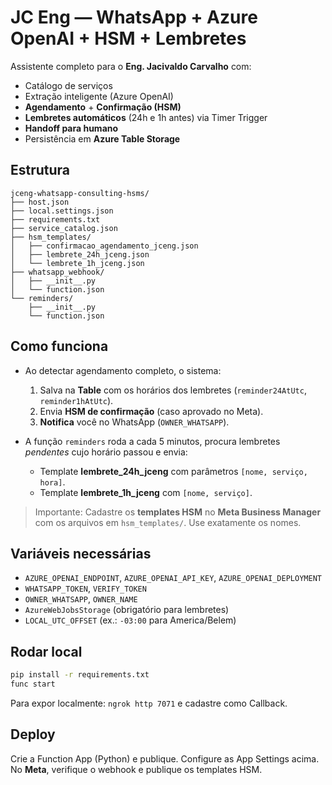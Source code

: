 
# JC Eng — WhatsApp + Azure OpenAI + HSM + Lembretes

Assistente completo para o **Eng. Jacivaldo Carvalho** com:
- Catálogo de serviços
- Extração inteligente (Azure OpenAI)
- **Agendamento** + **Confirmação (HSM)**
- **Lembretes automáticos** (24h e 1h antes) via Timer Trigger
- **Handoff para humano**
- Persistência em **Azure Table Storage**

## Estrutura
```
jceng-whatsapp-consulting-hsms/
├── host.json
├── local.settings.json
├── requirements.txt
├── service_catalog.json
├── hsm_templates/
│   ├── confirmacao_agendamento_jceng.json
│   ├── lembrete_24h_jceng.json
│   └── lembrete_1h_jceng.json
├── whatsapp_webhook/
│   ├── __init__.py
│   └── function.json
└── reminders/
    ├── __init__.py
    └── function.json
```

## Como funciona
- Ao detectar agendamento completo, o sistema:
  1) Salva na **Table** com os horários dos lembretes (`reminder24AtUtc`, `reminder1hAtUtc`).
  2) Envia **HSM de confirmação** (caso aprovado no Meta).
  3) **Notifica** você no WhatsApp (`OWNER_WHATSAPP`).

- A função `reminders` roda a cada 5 minutos, procura lembretes *pendentes* cujo horário passou e envia:
  - Template **lembrete_24h_jceng** com parâmetros `[nome, serviço, hora]`.
  - Template **lembrete_1h_jceng** com `[nome, serviço]`.

> Importante: Cadastre os **templates HSM** no **Meta Business Manager** com os arquivos em `hsm_templates/`. Use exatamente os nomes.

## Variáveis necessárias
- `AZURE_OPENAI_ENDPOINT`, `AZURE_OPENAI_API_KEY`, `AZURE_OPENAI_DEPLOYMENT`
- `WHATSAPP_TOKEN`, `VERIFY_TOKEN`
- `OWNER_WHATSAPP`, `OWNER_NAME`
- `AzureWebJobsStorage` (obrigatório para lembretes)
- `LOCAL_UTC_OFFSET` (ex.: `-03:00` para America/Belem)

## Rodar local
```bash
pip install -r requirements.txt
func start
```
Para expor localmente: `ngrok http 7071` e cadastre como Callback.

## Deploy
Crie a Function App (Python) e publique. Configure as App Settings acima. No **Meta**, verifique o webhook e publique os templates HSM.
